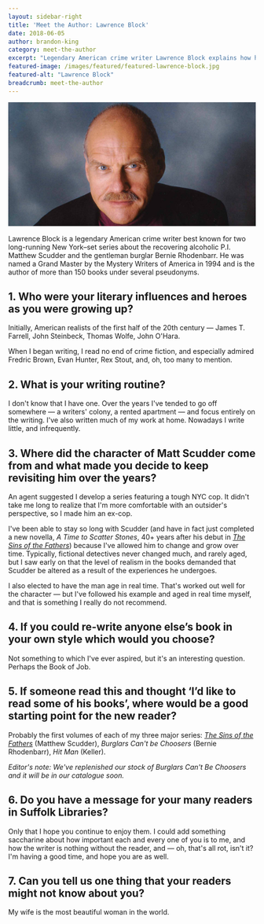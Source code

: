 ```yaml
---
layout: sidebar-right
title: 'Meet the Author: Lawrence Block'
date: 2018-06-05
author: brandon-king
category: meet-the-author
excerpt: "Legendary American crime writer Lawrence Block explains how he made P.I. Matt Scudder such an enduring character and advises readers on where to start with his impressive back catalogue."
featured-image: /images/featured/featured-lawrence-block.jpg
featured-alt: "Lawrence Block"
breadcrumb: meet-the-author
---
```


![Lawrence Block](/images/featured/featured-lawrence-block.jpg)

Lawrence Block is a legendary American crime writer best known for two long-running New York–set series about the recovering alcoholic P.I. Matthew Scudder and the gentleman burglar Bernie Rhodenbarr. He was named a Grand Master by the Mystery Writers of America in 1994 and is the author of more than 150 books under several pseudonyms.

## 1. Who were your literary influences and heroes as you were growing up?

Initially, American realists of the first half of the 20th century — James T. Farrell, John Steinbeck, Thomas Wolfe, John O'Hara.

When I began writing, I read no end of crime fiction, and especially admired Fredric Brown, Evan Hunter, Rex Stout, and, oh, too many to mention.

## 2. What is your writing routine?

I don't know that I have one. Over the years I've tended to go off somewhere — a writers' colony, a rented apartment — and focus entirely on the writing. I've also written much of my work at home. Nowadays I write little, and infrequently.

## 3. Where did the character of Matt Scudder come from and what made you decide to keep revisiting him over the years?

An agent suggested I develop a series featuring a tough NYC cop. It didn't take me long to realize that I'm more comfortable with an outsider's perspective, so I made him an ex-cop.

I've been able to stay so long with Scudder (and have in fact just completed a new novella, <cite>A Time to Scatter Stones</cite>, 40+ years after his debut in [<cite>The Sins of the Fathers</cite>](https://suffolk.spydus.co.uk/cgi-bin/spydus.exe/ENQ/OPAC/BIBENQ?BRN=255982)) because I've allowed him to change and grow over time. Typically, fictional detectives never changed much, and rarely aged, but I saw early on that the level of realism in the books demanded that Scudder be altered as a result of the experiences he undergoes.

I also elected to have the man age in real time. That's worked out well for the character — but I've followed his example and aged in real time myself, and that is something I really do not recommend.

## 4. If you could re-write anyone else’s book in your own style which would you choose?

Not something to which I've ever aspired, but it's an interesting question. Perhaps the Book of Job.

## 5. If someone read this and thought ‘I’d like to read some of his books’, where would be a good starting point for the new reader?

Probably the first volumes of each of my three major series: [<cite>The Sins of the Fathers</cite>](https://suffolk.spydus.co.uk/cgi-bin/spydus.exe/ENQ/OPAC/BIBENQ?BRN=255982) (Matthew Scudder), <cite>Burglars Can't be Choosers</cite> (Bernie Rhodenbarr), <cite>Hit Man</cite> (Keller).

*Editor's note: We've replenished our stock of <cite>Burglars Can't Be Choosers</cite> and it will be in our catalogue soon.*

## 6. Do you have a message for your many readers in Suffolk Libraries?

Only that I hope you continue to enjoy them. I could add something saccharine about how important each and every one of you is to me, and how the writer is nothing without the reader, and — oh, that's all rot, isn't it? I'm having a good time, and hope you are as well.

## 7. Can you tell us one thing that your readers might not know about you?

My wife is the most beautiful woman in the world.
